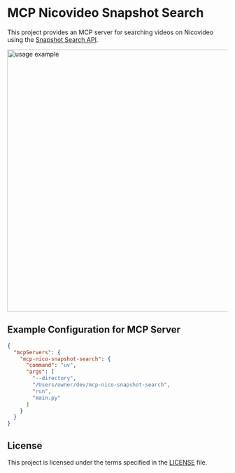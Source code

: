 # MCP Nicovideo Snapshot Search

This project provides an MCP server for searching videos on Nicovideo using the [Snapshot Search API](https://site.nicovideo.jp/search-api-docs/snapshot).

<img width="600" alt="usage example" src="https://github.com/user-attachments/assets/fd536c6b-7f51-45bf-9efd-c7f2911f1770" />

## Example Configuration for MCP Server

```json
{
  "mcpServers": {
    "mcp-nico-snapshot-search": {
      "command": "uv",
      "args": [
        "--directory",
        "/Users/owner/dev/mcp-nico-snapshot-search",
        "run",
        "main.py"
      ]
    }
  }
}
```

## License

This project is licensed under the terms specified in the [LICENSE](LICENSE) file.
